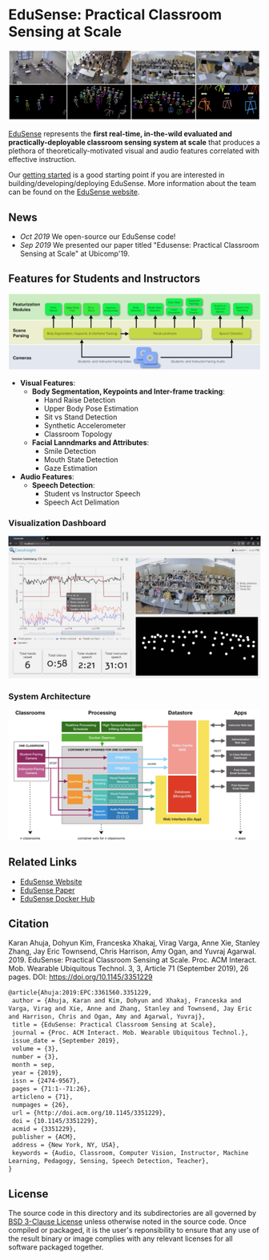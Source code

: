 # EduSense: Practical Classroom Sensing at Scale

![hero image](media/hero.png)

[EduSense](https://www.edusense.io/) represents the **first real-time, in-the-wild evaluated and practically-deployable  classroom sensing system at scale** that produces a plethora of theoretically-motivated visual and audio features correlated with effective instruction.

Our [getting started](doc/getting_started.md) is a good starting point if you are interested in building/developing/deploying EduSense. More information about the team can be found on the [EduSense website](https://www.edusense.io/team).

## News

- *Oct 2019* We open-source our EduSense code!
- *Sep 2019* We presented our paper titled "Edusense: Practical Classroom Sensing at Scale" at Ubicomp'19.

## Features for Students and Instructors
![features](media/features.png)
- **Visual Features**:
    - **Body Segmentation, Keypoints and Inter-frame tracking**:
        - Hand Raise Detection
        - Upper Body Pose Estimation
        - Sit vs Stand Detection
        - Synthetic Accelerometer
        - Classroom Topology
    - **Facial Lanndmarks and Attributes**:
        - Smile Detection
        - Mouth State Detection
        - Gaze Estimation
- **Audio Features**:
    - **Speech Detection**:        
        - Student vs Instructor Speech
        - Speech Act Delimation   

### Visualization Dashboard
![viz dashboard](media/dashboard.jpg)


### System Architecture
![system architecture](media/architecture.png)

## Related Links
- [EduSense Website](https://www.edusense.io/)
- [EduSense Paper](https://karan-ahuja.com/assets/docs/paper/edusense.pdf)
- [EduSense Docker Hub](https://hub.docker.com/u/edusensecmu)

## Citation

Karan Ahuja, Dohyun Kim, Franceska Xhakaj, Virag Varga, Anne Xie, Stanley Zhang, Jay Eric Townsend, Chris Harrison, Amy Ogan, and Yuvraj Agarwal. 2019. EduSense: Practical Classroom Sensing at Scale. Proc. ACM Interact. Mob. Wearable Ubiquitous Technol. 3, 3, Article 71 (September 2019), 26 pages. DOI: https://doi.org/10.1145/3351229

```
@article{Ahuja:2019:EPC:3361560.3351229,
 author = {Ahuja, Karan and Kim, Dohyun and Xhakaj, Franceska and Varga, Virag and Xie, Anne and Zhang, Stanley and Townsend, Jay Eric and Harrison, Chris and Ogan, Amy and Agarwal, Yuvraj},
 title = {EduSense: Practical Classroom Sensing at Scale},
 journal = {Proc. ACM Interact. Mob. Wearable Ubiquitous Technol.},
 issue_date = {September 2019},
 volume = {3},
 number = {3},
 month = sep,
 year = {2019},
 issn = {2474-9567},
 pages = {71:1--71:26},
 articleno = {71},
 numpages = {26},
 url = {http://doi.acm.org/10.1145/3351229},
 doi = {10.1145/3351229},
 acmid = {3351229},
 publisher = {ACM},
 address = {New York, NY, USA},
 keywords = {Audio, Classroom, Computer Vision, Instructor, Machine Learning, Pedagogy, Sensing, Speech Detection, Teacher},
}
```

## License

The source code in this directory and its subdirectories are all governed
by [BSD 3-Clause License](/LICENSE) unless otherwise noted in the source code.
Once compiled or packaged, it is the user's reponsibility to ensure that any
use of the result binary or image complies with any relevant licenses for all
software packaged together.
